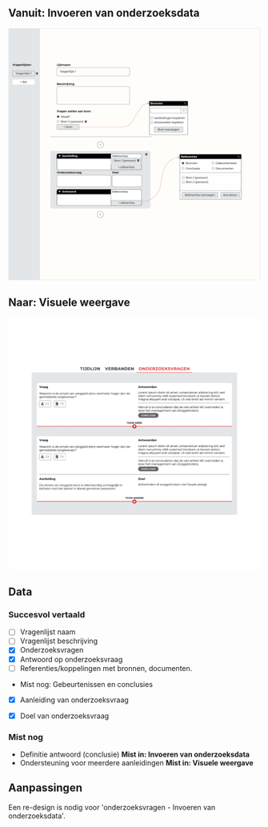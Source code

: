 ## Vanuit: Invoeren van onderzoeksdata

![Invoeren van onderzoeksvragen](content/input-research-questions.png)




## Naar: Visuele weergave

![Onderzoeksvragen](content/designs6.png)


## Data


### Succesvol vertaald
- [ ] Vragenlijst naam
- [ ] Vragenlijst beschrijving
- [x] Onderzoeksvragen
- [x] Antwoord op onderzoeksvraag
- [ ] Referenties/koppelingen met bronnen, documenten.
* Mist nog: Gebeurtenissen en conclusies
- [x] Aanleiding van onderzoeksvraag
- [x] Doel van onderzoeksvraag 


### Mist nog
- Definitie antwoord (conclusie)
__Mist in: Invoeren van onderzoeksdata__
- Ondersteuning voor meerdere aanleidingen
__Mist in: Visuele weergave__

## Aanpassingen

Een re-design is nodig voor 'onderzoeksvragen - Invoeren van onderzoeksdata'.